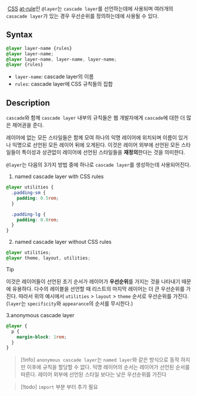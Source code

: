  [CSS](https://developer.mozilla.org/en-US/docs/Web/CSS) [at-rule](https://developer.mozilla.org/en-US/docs/Web/CSS/At-rule)인 `@layer`는 `cascade layer`를 선언하는데에 사용되며 여러개의 `casacade layer`가 있는 경우 우선순위를 정의하는데에 사용될 수 있다.

## Syntax

```CSS
@layer layer-name {rules}
@layer layer-name;
@layer layer-name, layer-name, layer-name;
@layer {rules}
```

- `layer-name`: cascade layer의 이름
- `rules`: cascade layer에 CSS 규칙들의 집합

## Description
`cascade`와 함께 `cascade layer` 내부의 규칙들은 웹 개발자에게 `cascade`에 대한 더 많은 제어권을 준다. 

레이어에 없는 모든 스타일들은 함께 모여 하나의 익명 레이어에 위치되며 이름이 있거나 익명으로 선언된 모든 레이어 뒤에 오게된다. 이것은 레이어 외부에 선언된 모든 스타일들이 특이성과 상관없이 레이어에 선언된 스타일들을 **재정의**한다는 것을 의미한다.

`@layer`는 다음의 3가지 방법 중에 하나로 `cascade layer`를 생성하는데 사용되어진다.

1. named cascade layer with CSS rules
```css
@layer utilities {
  .padding-sm {
    padding: 0.5rem;
  }

  .padding-lg {
    padding: 0.8rem;
  }
}
```

2. named cascade layer without CSS rules
```css
@layer utilities;
@layer theme, layout, utilities;
```

> [!tip]
> 이것은 레이어들이 선언된 초기 순서가 레이어가 **우선순위**를 가지는 것을 나타내기 때문에 유용하다. 다수의 레이블을 선언할 때 리스트의 마지막 레이어는 더 큰 우선순위를 가진다. 따라서 위의 예시에서 `utilities` > `layout` > `theme` 순서로 우선순위를 가진다. (`layer`는 `specificity`와 `appearance`의 순서를 무시한다.)

3.anonymous cascade layer
```css
@layer {
  p {
    margin-block: 1rem;
  }
}
```

> [!info]
> `anonymous cascade layer`는 `named layer`와 같은 방식으로 동작 하지만 이후에 규칙을 할당할 수 없다. 익명 레이어의 순서는 레이어가 선언된 순서를 따른다. 레이어 외부에 선언된 스타일 보다는 낮은 우선순위를 가진다

 > [!todo]
 > `import` 부분 부터 추가 필요

